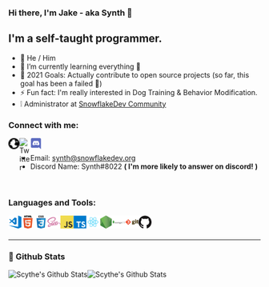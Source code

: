### Hi there, I'm Jake - aka Synth 👋

## I'm a self-taught programmer.

- 🧔 He / Him
- 🌱 I’m currently learning everything 🤣
- 🥅 2021 Goals: Actually contribute to open source projects (so far, this goal has been a failed :rofl:)
- ⚡ Fun fact: I'm really interested in Dog Training & Behavior Modification.
- ❕ Administrator at <a href="https://discord.gg/snowflakedev">SnowflakeDev Community<a/>

### Connect with me:

[<img align="left" alt="Website" width="22px" src="https://raw.githubusercontent.com/iconic/open-iconic/master/svg/globe.svg" />][website]
[<img align="left" alt="Twitter" width="22px" src="https://cdn.jsdelivr.net/npm/simple-icons@v3/icons/twitter.svg" />][twitter]
[<img align="left" alt="Discord" width="22px" src="https://raw.githubusercontent.com/Anish-Shobith/Anish-Shobith/master/assets/discord.svg" />][discord]
  <br />
  - Email: synth@snowflakedev.org
  - Discord Name: Synth#8022 <strong>( I'm more likely to answer on discord! )</strong>

<br />

### Languages and Tools:

<img align="left" alt="Visual Studio Code" width="26px" src="https://raw.githubusercontent.com/github/explore/80688e429a7d4ef2fca1e82350fe8e3517d3494d/topics/visual-studio-code/visual-studio-code.png" />
<img align="left" alt="HTML5" width="26px" src="https://raw.githubusercontent.com/github/explore/80688e429a7d4ef2fca1e82350fe8e3517d3494d/topics/html/html.png" />
<img align="left" alt="CSS3" width="26px" src="https://raw.githubusercontent.com/github/explore/80688e429a7d4ef2fca1e82350fe8e3517d3494d/topics/css/css.png" />
<img align="left" alt="Sass" width="26px" src="https://raw.githubusercontent.com/github/explore/80688e429a7d4ef2fca1e82350fe8e3517d3494d/topics/sass/sass.png" />
<img align="left" alt="JavaScript" width="26px" src="https://raw.githubusercontent.com/github/explore/80688e429a7d4ef2fca1e82350fe8e3517d3494d/topics/javascript/javascript.png" />
<img align="left" alt="TypeScript" width="26px" src="https://raw.githubusercontent.com/Anish-Shobith/Anish-Shobith/master/assets/typescript.svg" />
<img align="left" alt="React" width="26px" src="https://raw.githubusercontent.com/github/explore/80688e429a7d4ef2fca1e82350fe8e3517d3494d/topics/react/react.png" />
<img align="left" alt="Node.js" width="26px" src="https://raw.githubusercontent.com/github/explore/80688e429a7d4ef2fca1e82350fe8e3517d3494d/topics/nodejs/nodejs.png" />
<img align="left" alt="MongoDB" width="26px" src="https://raw.githubusercontent.com/github/explore/80688e429a7d4ef2fca1e82350fe8e3517d3494d/topics/mongodb/mongodb.png" />
<img align="left" alt="Git" width="26px" src="https://raw.githubusercontent.com/github/explore/80688e429a7d4ef2fca1e82350fe8e3517d3494d/topics/git/git.png" />
<img align="left" alt="GitHub" width="26px" src="https://raw.githubusercontent.com/github/explore/78df643247d429f6cc873026c0622819ad797942/topics/github/github.png" />

<br />
<br />

---

### 📕 Github Stats
<img align="left" src="https://gh-rm-stats.vercel.app/api?username=devsynth&show_icons=true&layout=compact&theme=shades-of-purple" alt="Scythe's Github Stats" />
<img align="left" src="https://gh-rm-stats.vercel.app/api/top-langs?username=devsynth&theme=shades-of-purple&layout=compact" alt="Scythe's Github Stats" />

[website]: https://scythethedev.cf/
[twitter]: https://twitter.com/scythe108
[discord]: https://discord.gg/snowflakedev
